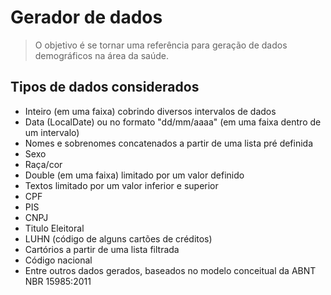 # Gerador de dados

> O objetivo é se tornar uma referência para geração de dados demográficos na
> área da saúde. 

## Tipos de dados considerados

- Inteiro (em uma faixa) cobrindo diversos intervalos de dados
- Data (LocalDate) ou no formato "dd/mm/aaaa" (em uma faixa dentro de um intervalo)
- Nomes e sobrenomes concatenados a partir de uma lista pré definida
- Sexo
- Raça/cor
- Double (em uma faixa) limitado por um valor definido
- Textos limitado por um valor inferior e superior
- CPF
- PIS
- CNPJ
- Titulo Eleitoral
- LUHN (código de alguns cartões de créditos)
- Cartórios a partir de uma lista filtrada
- Código nacional
- Entre outros dados gerados, baseados no modelo conceitual da ABNT NBR 15985:2011
